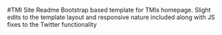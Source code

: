 #TMI Site Readme
Bootstrap based template for TMIs homepage.  Slight edits to the template layout and responsive nature included along with JS fixes to the Twitter functionality
